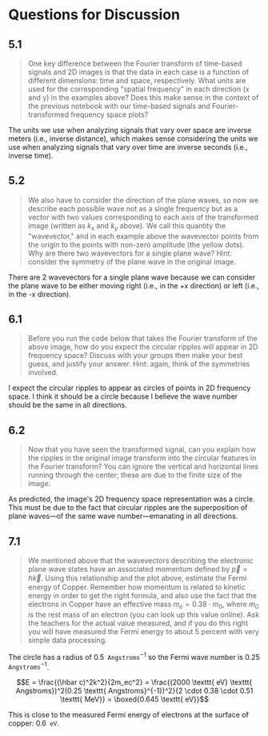 # Questions for Discussion

## 5.1

> One key difference between the Fourier transform of time-based signals and 2D images is that the data in each case is a function of different dimensions: time and space, respectively. What units are used for the corresponding "spatial frequency" in each direction (x and y) in the examples above? Does this make sense in the context of the previous notebook with our time-based signals and Fourier-transformed frequency space plots?

The units we use when analyzing signals that vary over space are inverse meters (i.e., inverse distance), which makes sense considering the units we use when analyzing signals that vary over time are inverse seconds (i.e., inverse time).

## 5.2

> We also have to consider the direction of the plane waves, so now we describe each possible wave not as a single frequency but as a vector with two values corresponding to each axis of the transformed image (written as $k_x$ and $k_y$ above). We call this quantity the "wavevector," and in each example above the wavevector points from the origin to the points with non-zero amplitude (the yellow dots). Why are there two wavevectors for a single plane wave? Hint: consider the symmetry of the plane wave in the original image.

There are 2 wavevectors for a single plane wave because we can consider the plane wave to be either moving right (i.e., in the +x direction) or left (i.e., in the -x direction).

## 6.1

> Before you run the code below that takes the Fourier transform of the above image, how do you expect the circular ripples will appear in 2D frequency space? Discuss with your groups then make your best guess, and justify your answer. Hint: again, think of the symmetries involved.

I expect the circular ripples to appear as circles of points in 2D frequency space. I think it should be a circle because I believe the wave number should be the same in all directions.

## 6.2

> Now that you have seen the transformed signal, can you explain how the ripples in the original image transform into the circular features in the Fourier transform? You can ignore the vertical and horizontal lines running through the center; these are due to the finite size of the image.

As predicted, the image's 2D frequency space representation was a circle. This must be due to the fact that circular ripples are the superposition of plane waves—of the same wave number—emanating in all directions.

## 7.1

> We mentioned above that the wavevectors describing the electronic plane wave states have an associated momentum defined by $\vec{p} = \hbar \vec{k}$. Using this relationship and the plot above, estimate the Fermi energy of Copper. Remember how momentum is related to kinetic energy in order to get the right formula, and also use the fact that the electrons in Copper have an effective mass $m_e = 0.38 \cdot m_0$, where $m_0$ is the rest mass of an electron (you can look up this value online). Ask the teachers for the actual value measured, and if you do this right you will have measured the Fermi energy to about 5 percent with very simple data processing.

The circle has a radius of $0.5 \texttt{ Angstroms}^{-1}$ so the Fermi wave number is $0.25 \texttt{ Angstroms}^{-1}$.

$$E = \frac{(\hbar c)^2k^2}{2m_ec^2} = \frac{(2000 \texttt{ eV} \texttt{ Angstroms})^2(0.25 \texttt{ Angstroms}^{-1})^2}{2 \cdot 0.38 \cdot 0.51 \texttt{ MeV}} = \boxed{0.645 \texttt{ eV}}$$

This is close to the measured Fermi energy of electrons at the surface of copper: $0.6\texttt{ eV}$.